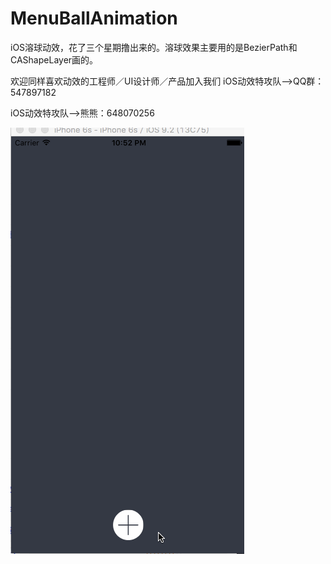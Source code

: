 # MenuBallAnimation
iOS溶球动效，花了三个星期撸出来的。溶球效果主要用的是BezierPath和CAShapeLayer画的。

欢迎同样喜欢动效的工程师／UI设计师／产品加入我们 
iOS动效特攻队-->QQ群：547897182

iOS动效特攻队-->熊熊：648070256

![MenuBallAnimation.gif](resources/FC349ACF490D999D2877D31AE243C1F3.gif)
